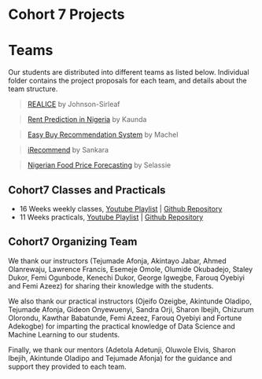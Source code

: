 # Cohort 7 Projects

# Teams
Our students are distributed into different teams as listed below. Individual folder contains the project proposals for each team, and details about the team structure.

> [REALICE](/johnson-sirleaf/team_johnson_sirleaf_project_proposal.pdf) by Johnson-Sirleaf

> [Rent Prediction in Nigeria](/kaunda/team_kaunda_project_proposal.pdf) by Kaunda

> [Easy Buy Recommendation System](/machel/team_machel_project_proposal.pdf) by Machel

> [iRecommend](/sankara/team_sankara_project_proposal.pdf) by Sankara

> [Nigerian Food Price Forecasting](/selassie/team_selassie_project_proposal.pdf) by Selassie


## Cohort7 Classes and Practicals
- 16 Weeks weekly classes, [Youtube Playlist](https://youtube.com/playlist?list=PLD0HH4Qq3rcdvhgqY1FR17HTqOPn4c8YC) | [Github Repository](https://github.com/AISaturdaysLagos/cohort7_classes/)
- 11 Weeks practicals, [Youtube Playlist](https://youtube.com/playlist?list=PLD0HH4Qq3rcd8FqxQZf7NYFIiW2mAJCXH) | [Github Repository](https://github.com/AISaturdaysLagos/cohort7_practicals)

## Cohort7 Organizing Team
We thank our instructors (Tejumade Afonja, Akintayo Jabar, Ahmed Olanrewaju, Lawrence Francis, Esemeje Omole, Olumide Okubadejo, Staley Dukor, Femi Ogunbode, Kenechi Dukor, George Igwegbe, Farouq Oyebiyi and Femi Azeez) for sharing their knowledge with the students.

We also thank our practical instructors (Ojeifo Ozeigbe, Akintunde Oladipo, Tejumade Afonja, Gideon Onyewuenyi, Sandra Orji, Sharon Ibejih, Chizurum Olorondu, Kawthar Babatunde, Femi Azeez, Farouq Oyebiyi and Fortune Adekogbe) for imparting the practical knowledge of Data Science and Machine Learning to our students.

Finally, we thank our mentors (Adetola Adetunji, Oluwole Elvis, Sharon Ibejih, Akintunde Oladipo and Tejumade Afonja) for the guidance and support they provided to each team.